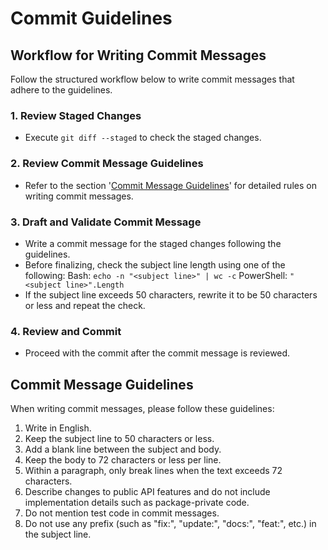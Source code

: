 # Commit Guidelines

## Workflow for Writing Commit Messages
Follow the structured workflow below to write commit messages that adhere to the guidelines.

### 1. Review Staged Changes
- Execute `git diff --staged` to check the staged changes.

### 2. Review Commit Message Guidelines
- Refer to the section '[Commit Message Guidelines](#commit-message-guidelines)' for detailed rules on writing commit messages.

### 3. Draft and Validate Commit Message
- Write a commit message for the staged changes following the guidelines.
- Before finalizing, check the subject line length using one of the following:
  Bash: `echo -n "<subject line>" | wc -c`
  PowerShell: `"<subject line>".Length`
- If the subject line exceeds 50 characters, rewrite it to be 50 characters or less and repeat the check.

### 4. Review and Commit
- Proceed with the commit after the commit message is reviewed.

## Commit Message Guidelines
When writing commit messages, please follow these guidelines:

1. Write in English.
2. Keep the subject line to 50 characters or less.
3. Add a blank line between the subject and body.
4. Keep the body to 72 characters or less per line.
5. Within a paragraph, only break lines when the text exceeds 72 characters.
6. Describe changes to public API features and do not include implementation details such as package-private code.
7. Do not mention test code in commit messages.
8. Do not use any prefix (such as "fix:", "update:", "docs:", "feat:", etc.) in the subject line.
